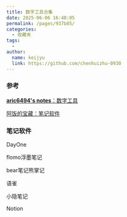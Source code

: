 ```yaml
---
title: 数字工具合集
date: 2025-06-06 16:48:05
permalink: /pages/937b85/
categories:
  - 收藏夹
tags:
  - 
author: 
  name: keijyu
  link: https://github.com/chenhuizhu-0930
---
```

### 参考

[**aric6494's notes**：数字工具](https://www.shuohan.work/Notes/%E6%95%B0%E5%AD%97%E5%B7%A5%E5%85%B7/)

[阿饭的宝藏：笔记软件](https://mp.weixin.qq.com/s/AIfTopN6LJjLVx0U0dy3Ow)

### 笔记软件

DayOne

flomo浮墨笔记

bear笔记熊掌记

语雀

小隐笔记

Notion